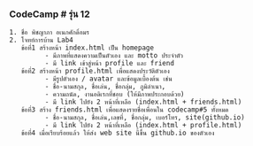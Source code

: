 ### CodeCamp # รุ่น 12
    1. ชื่อ พิชญาภา อเนกศักดิ์อมร
    2. โจทย์การบ้าน Lab4
       ข้อที่1 สร้างหน้า index.html เป็น homepage 
             - มีภาพที่แสดงความเป็นตัวเอง และ motto ประจำตัว
             - มี link เข้าสู่หน้า profile และ friend 
       ข้อที่2 สร้างหน้า profile.html เพื่อแสดงประวัติตัวเอง 
             - มีรูปตัวเอง / avatar และข้อมูลเบื้องต้น เช่น
             - ชื่อ-นามสกุล,​ ชื่อเล่น, ชื่อกลุ่ม,​ ภูมิลำเนา, 
             - ความถนัด, งานอดิเรกที่ชอบ (ให้มีภาพประกอบด้วย)
             - มี link ไปยัง 2 หน้าที่เหลือ (index.html + friends.html)
       ข้อที่3 สร้าง friends.html เพื่อแสดงรายชื่อเพื่อนใน codecamp#5 ทั้งหมด
             - ชื่อ-นามสกุล,​ ชื่อเล่น,เลขที่, ชื่อกลุ่ม,​ เบอร์โทร, site(github.io) 
             - มี link ไปยัง 2 หน้าที่เหลือ (index.html + profile.html)
       ข้อที่4 เมื่อเรียบร้อยแล้ว ให้ส่ง web site นี้ขึ้น github.io ของตัวเอง
